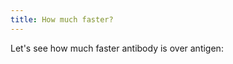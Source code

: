 ```yaml
---
title: How much faster?
---
```


Let's see how much faster antibody is over antigen:

<div id="chart1"></div>
<div id="chart2"></div>


<script src="https://unpkg.com/frappe-charts@0.0.8/dist/frappe-charts.min.iife.js"></script>

<script type="text/javascript">
  let data1 = {
    labels: ["warmup"],
    datasets: [
      {
        title: "Antigen",
        values:  [72.85],
      },
      {
        title: "Antibody",
        values: [3.99]
      }
    ]
  };

  let chart1 = new Chart({
    parent: "#chart1", // or a DOM element
    title: "First load of 20 libraries (warmup):",
    data: data1,
    type: 'bar', // or 'line', 'scatter', 'pie', 'percentage'
    show_dots: 0,
    height: 250,
    x_axis_mode: 'tick',
    is_series: 1,
    format_tooltip_x: d => ('' + d).toUpperCase(),
    format_tooltip_y: d => d + 's'
  });
  let data2 = {
    labels: ["1", "2", "3", "4", "5", "6", "7", "8", "9", "10", "11", "12", "13", "14", "15", "16", "17", "18", "19", "20", "21", "22", "23", "24", "25", "26", "27", "28", "29", "30", "31", "32", "33", "34", "35", "36", "37", "38", "39", "40", "41", "42", "43", "44", "45", "46", "47", "48", "49", "50"],
    datasets: [
      {
        title: "Antigen",
        values: [2.57,2.71,2.11,2.27,2.47,2.34,2.27,2.47,2.36,2.27,2.42,2.24,2.53,2.85,2.22,2.49,2.41,2.32,2.37,2.20,2.16,2.46,2.42,2.41,2.34,2.26,2.31,2.25,2.17,2.51,2.49,2.11,2.26,2.32,2.31,2.27,2.11,2.21,2.59,2.26,2.27,2.30,2.26,2.86,2.44,2.41,2.20,2.15,2.16,2.11]
      },
      {
        title: "Antibody",
        values: [0.08,0.08,0.08,0.08,0.07,0.08,0.08,0.08,0.08,0.08,0.08,0.08,0.09,0.08,0.08,0.08,0.08,0.08,0.08,0.08,0.08,0.08,0.08,0.08,0.08,0.08,0.08,0.07,0.08,0.08,0.08,0.08,0.08,0.08,0.07,0.08,0.08,0.08,0.08,0.08,0.08,0.08,0.08,0.08,0.08,0.08,0.08,0.08,0.08,0.08]
      }
    ]
  };

  let chart2 = new Chart({
    parent: "#chart2", // or a DOM element
    title: "Times taken to load the same 20 libraries 50 times (after the warmup)",
    data: data2,
    type: 'line', // or 'line', 'scatter', 'pie', 'percentage'
    show_dots: 0,
    height: 250,
    x_axis_mode: 'tick',
    is_series: 1,
    format_tooltip_x: d => ('run ' + d).toUpperCase(),
    format_tooltip_y: d => d + 's'
  });
</script>
